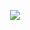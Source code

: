 <p align="center">
  <img src=https://github.com/ateschan/TAMUSA/assets/89411709/53fe3cdf-651c-45a0-af0c-e8b971d45a71></img>
</p>

<p align="center>
  <img src=https://github.com/ateschan/TAMUSA/assets/89411709/4259db46-ed43-400b-85b7-1a2dbd37a5a4>
</p>
